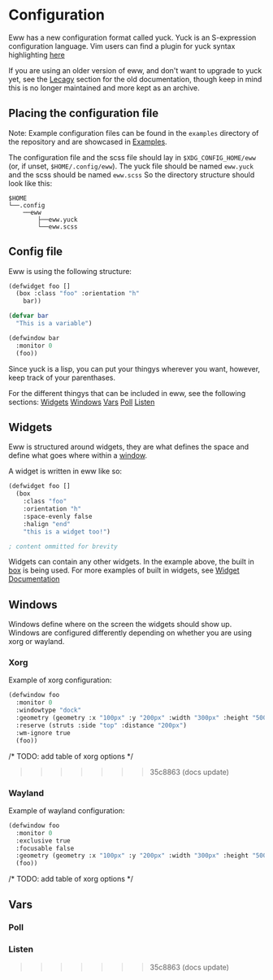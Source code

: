 # Configuration
Eww has a new configuration format called yuck. Yuck is an S-expression configuration language. Vim users can find a plugin for yuck syntax highlighting [here](https://github.com/elkowar/yuck.vim)

If you are using an older version of eww, and don't want to upgrade to yuck yet, see the [Lecagy](#Legacy) section for the old documentation, though keep in mind this is no longer maintained and more kept as an archive. 

## Placing the configuration file

Note: Example configuration files can be found in the `examples` directory of the repository and are showcased in [Examples](examples.md).

The configuration file and the scss file should lay in `$XDG_CONFIG_HOME/eww` (or, if unset, `$HOME/.config/eww`). The yuck file should be named `eww.yuck` and the scss should be named `eww.scss`
So the directory structure should look like this:
```
$HOME
└──.config
    ──eww
        ├──eww.yuck
        └──eww.scss
```

## Config file

Eww is using the following structure:

```lisp
(defwidget foo []
  (box :class "foo" :orientation "h"
    bar))

(defvar bar
  "This is a variable")

(defwindow bar
  :monitor 0
  (foo))
```

Since yuck is a lisp, you can put your thingys wherever you want, however, keep track of your parenthases. 

For the different thingys that can be included in eww, see the following sections:
[Widgets](#Widgets)
[Windows](#Windows)
[Vars](#Variables)
[Poll](#Poll)
[Listen](#Listen)

## Widgets

Eww is structured around widgets, they are what defines the space and define what goes where within a [window](#windows).

A widget is written in eww like so:

```lisp
(defwidget foo []
  (box
    :class "foo"
    :orientation "h"
    :space-evenly false
    :halign "end"
    "this is a widget too!")

; content ommitted for brevity
```

Widgets can contain any other widgets. In the example above, the built in [box](widgets.md/box) is being used. For more examples of built in widgets, see [Widget Documentation](widgets.md)


## Windows

Windows define where on the screen the widgets should show up. Windows are configured differently depending on whether you are using xorg or wayland.

### Xorg
Example of xorg configuration:

```lisp
(defwindow foo 
  :monitor 0
  :windowtype "dock"
  :geometry (geometry :x "100px" :y "200px" :width "300px" :height "500px")
  :reserve (struts :side "top" :distance "200px")
  :wm-ignore true
  (foo))
```

/* TODO: add table of xorg options */
>>>>>>> 35c8863 (docs update)

### Wayland
Example of wayland configuration:

```lisp
(defwindow foo 
  :monitor 0
  :exclusive true
  :focusable false
  :geometry (geometry :x "100px" :y "200px" :width "300px" :height "500px")
  (foo))
```

/* TODO: add table of xorg options */


## Vars


### Poll


### Listen




>>>>>>> 35c8863 (docs update)
